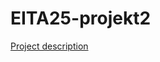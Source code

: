 # EITA25-projekt2

[Project description](https://www.eit.lth.se/fileadmin/eit/courses/eita25/proj2/project_2.pdf)
